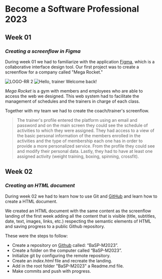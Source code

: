 # Become a Software Professional 2023

## Week 01
### _Creating a screenflow in Figma_
During week 01 we had to familiarize with the application [Figma](https://www.figma.com/), which is a collaborative interface design tool. Our first project was to create a screenflow for a company called "Mega Rocket."

![LOGO-RR 2](https://user-images.githubusercontent.com/127448693/227730605-f276ba82-d3d4-42bb-ae5d-53846b7eafdd.png)
![Hello, trainer  Welcome back!](https://user-images.githubusercontent.com/127448693/227731139-be73996d-fee2-4096-8d37-920dc97c3f2b.png)

_Mega Rocket_ is a gym with members and employees who are able to access the web we designed. This web system had to facilitate the management of schedules and the trainers in charge of each class. 

Together with my team we had to create the coach/trainer's screenflow.

> The trainer's profile entered the platform 
>  using an email and password and on the main
> screen they could see the schedule of
> activities to which they were assigned. They
> had access to a view of the basic personal
> information of the members enrolled in the
> activities and the type of membership each one
> has in order to provide a more personalized
> service. From the profile they could see and
> modify their personal data. Lastly, they had to
> have at least one assigned activity (weight
> training, boxing, spinning, crossfit).


## Week 02
### _Creating an HTML document_
During week 02 we had to learn how to use Git and [GitHub](https://github.com/) and learn how to create a HTML document. 

We created an HTML document with the same content as the screenflow landing of the first week adding all the content that is visible (title, subtitles, date, text, images, links, etc.) respecting the semantic elements of HTML and saving progress to a public Github repository. 

These were the steps to follow:

- Create a repository on [Github](https://github.com/) called: “BaSP-M2023”.
- Create a folder on the computer called “BaSP-M2023”. 
- Initialize git by configuring the remote repository. 
- Create an _index.html_ file and recreate the landing.
- Add in the root folder "BaSP-M2023" a Readme.md file.
- Make commits and push with progress.






